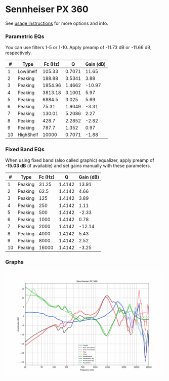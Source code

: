 # Sennheiser PX 360
See [usage instructions](https://github.com/jaakkopasanen/AutoEq#usage) for more options and info.

### Parametric EQs
You can use filters 1-5 or 1-10. Apply preamp of -11.73 dB or -11.66 dB, respectively.

|   # | Type      |   Fc (Hz) |      Q |   Gain (dB) |
|-----|-----------|-----------|--------|-------------|
|   1 | LowShelf  |    105.33 | 0.7071 |       11.65 |
|   2 | Peaking   |    188.88 | 3.5341 |        3.88 |
|   3 | Peaking   |   1854.96 | 1.4662 |      -10.97 |
|   4 | Peaking   |   3813.18 | 3.1001 |        5.97 |
|   5 | Peaking   |   6884.5  | 3.025  |        5.69 |
|   6 | Peaking   |     75.31 | 1.9049 |       -3.31 |
|   7 | Peaking   |    130.01 | 5.2086 |        2.27 |
|   8 | Peaking   |    428.7  | 2.2852 |       -2.82 |
|   9 | Peaking   |    787.7  | 1.352  |        0.97 |
|  10 | HighShelf |  10000    | 0.7071 |       -1.88 |

### Fixed Band EQs
When using fixed band (also called graphic) equalizer, apply preamp of **-15.03 dB** (if available) and set gains manually with these parameters.

|   # | Type    |   Fc (Hz) |      Q |   Gain (dB) |
|-----|---------|-----------|--------|-------------|
|   1 | Peaking |     31.25 | 1.4142 |       13.91 |
|   2 | Peaking |     62.5  | 1.4142 |        4.66 |
|   3 | Peaking |    125    | 1.4142 |        3.89 |
|   4 | Peaking |    250    | 1.4142 |        1.11 |
|   5 | Peaking |    500    | 1.4142 |       -2.33 |
|   6 | Peaking |   1000    | 1.4142 |        0.78 |
|   7 | Peaking |   2000    | 1.4142 |      -12.14 |
|   8 | Peaking |   4000    | 1.4142 |        5.43 |
|   9 | Peaking |   8000    | 1.4142 |        2.52 |
|  10 | Peaking |  16000    | 1.4142 |       -3.25 |

### Graphs
![](./Sennheiser%20PX%20360.png)
